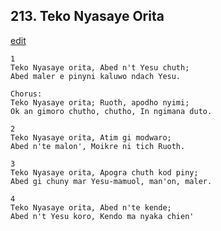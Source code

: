 
## 213.  Teko Nyasaye Orita
[edit](https://docs.google.com/document/d/1S_Li26g8336FzIelRRxhAgpNEeS1ot3x/edit?mode=html)



    1
    Teko Nyasaye orita, Abed n't Yesu chuth;
    Abed maler e pinyni kaluwo ndach Yesu.

    Chorus:
    Teko Nyasaye orita; Ruoth, apodho nyimi;
    Ok an gimoro chutho, chutho, In ngimana duto.

    2
    Teko Nyasaye orita, Atim gi modwaro;
    Abed n'te malon', Moikre ni tich Ruoth.

    3
    Teko Nyasaye orita, Apogra chuth kod piny;
    Abed gi chuny mar Yesu-mamuol, man'on, maler.

    4
    Teko Nyasaye orita, Abed n'te kende;
    Abed n't Yesu koro, Kendo ma nyaka chien'


